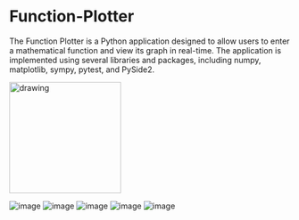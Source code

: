 # Function-Plotter
The Function Plotter is a Python application designed to allow users to enter a mathematical function and view its graph in real-time. The application is implemented using several libraries and packages, including numpy, matplotlib, sympy, pytest, and PySide2. 

<img src=![image](https://github.com/Abdelrahman-Fakhry-Hussein/Function-Plotter/assets/86444013/3f86da91-2f9f-48d4-92e2-2f44703f4c85) alt="drawing" width="200"/>

![image](https://github.com/Abdelrahman-Fakhry-Hussein/Function-Plotter/assets/86444013/3f86da91-2f9f-48d4-92e2-2f44703f4c85)
![image](https://github.com/Abdelrahman-Fakhry-Hussein/Function-Plotter/assets/86444013/aacf20b9-bfd6-4a98-926f-b34e087342da)
![image](https://github.com/Abdelrahman-Fakhry-Hussein/Function-Plotter/assets/86444013/eeead2c3-379f-410a-9941-497d188ed65d)
![image](https://github.com/Abdelrahman-Fakhry-Hussein/Function-Plotter/assets/86444013/a76126bf-2863-4c1d-9ca4-af03f5b0e19a)
![image](https://github.com/Abdelrahman-Fakhry-Hussein/Function-Plotter/assets/86444013/cf7fb530-eb33-45e0-8a85-69894603acd5)
